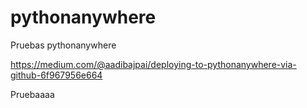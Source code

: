 # pythonanywhere
Pruebas pythonanywhere

https://medium.com/@aadibajpai/deploying-to-pythonanywhere-via-github-6f967956e664

Pruebaaaa
